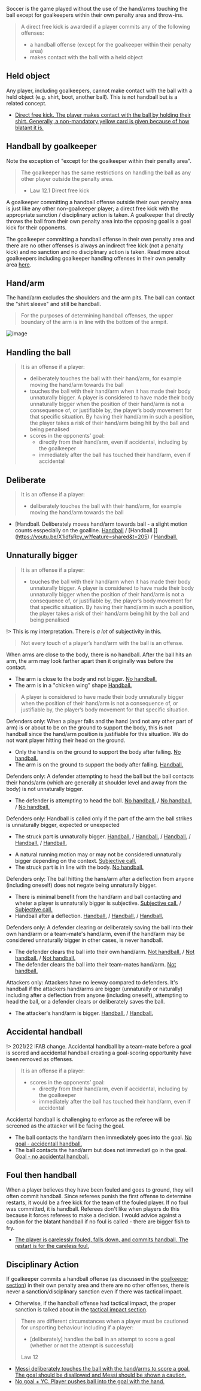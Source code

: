 Soccer is the game played without the use of the hand/arms touching the ball except for goalkeepers within their own penalty area and throw-ins.

> A direct free kick is awarded if a player commits any of the following offenses:
> - a handball offense (except for the goalkeeper within their penalty area)
> - makes contact with the ball with a held object

## Held object

Any player, including goalkeepers, cannot make contact with the ball with a held object (e.g. shirt, boot, another ball). This is not handball but is a related concept.

- [Direct free kick. The player makes contact with the ball by holding their shirt. Generally, a non-mandatory yellow card is given because of how blatant it is.](https://www.youtube.com/watch?v=G-ZG7VAAvkU)

## Handball by goalkeeper

Note the exception of "except for the goalkeeper within their penalty area".

> The goalkeeper has the same restrictions on handling the ball as any other player outside the penalty area.
> 
> - Law 12.1 Direct free kick

A goalkeeper committing a handball offense outside their own penalty area is just like any other non-goalkeeper player; a direct free kick with the appropriate sanction / disciplinary action is taken. A goalkeeper that directly throws the ball from their own penalty area into the opposing goal is a goal kick for their opponents.

The goalkeeper committing a handball offense in their own penalty area and there are no other offenses is always an indirect free kick (not a penalty kick) and no sanction and no disciplinary action is taken. Read more about goalkeepers including goalkeeper handling offenses in their own penalty area [here](/goalkeeper).

## Hand/arm

The hand/arm excludes the shoulders and the arm pits. The ball can contact the "shirt sleeve" and still be handball.

> For the purposes of determining handball offenses, the upper boundary of the arm is in line with the bottom of the armpit. 

![image](https://www.datocms-assets.com/43623/1653641422-illustration-book-handball-chosen_en.png?auto=format&q=90&w=1920&fit=max)

## Handling the ball 

> It is an offense if a player:
> - deliberately touches the ball with their hand/arm, for example moving the hand/arm towards the ball
> - touches the ball with their hand/arm when it has made their body unnaturally bigger. A player is considered to have made their body unnaturally bigger when the position of their hand/arm is not a consequence of, or justifiable by, the player’s body movement for that specific situation. By having their hand/arm in such a position, the player takes a risk of their hand/arm being hit by the ball and being penalised
> - scores in the opponents’ goal:
>   - directly from their hand/arm, even if accidental, including by the goalkeeper
>   - immediately after the ball has touched their hand/arm, even if accidental

## Deliberate

> It is an offense if a player:
> - deliberately touches the ball with their hand/arm, for example moving the hand/arm towards the ball

- [Handball. Deliberately moves hand/arm towards ball - a slight motion counts esspecially on the goalline. [Handball](https://youtu.be/fM_WkMvOogQ?t=29) / [Handball.]](https://youtu.be/X1idfsRcy_w?feature=shared&t=205) / [Handball.](https://youtu.be/oqCT_nKp4Xo?feature=shared&t=6m45s)

## Unnaturally bigger

> It is an offense if a player:
> - touches the ball with their hand/arm when it has made their body unnaturally bigger. A player is considered to have made their body unnaturally bigger when the position of their hand/arm is not a consequence of, or justifiable by, the player’s body movement for that specific situation. By having their hand/arm in such a position, the player takes a risk of their hand/arm being hit by the ball and being penalised

!> This is my interpretation. There is *a lot* of subjectivity in this.

> Not every touch of a player’s hand/arm with the ball is an offense.

When arms are close to the body, there is no handball. After the ball hits an arm, the arm may look farther apart then it originally was before the contact.
- The arm is close to the body and not bigger. [No handball.](https://www.youtube.com/watch?v=J2NYg4tmQa4)
- The arm is in a "chicken wing" shape [Handball.](https://youtu.be/nSQmRSoMvtw?feature=shared&t=293)

> A player is considered to have made their body unnaturally bigger when the position of their hand/arm is not a consequence of, or justifiable by, the player’s body movement for that specific situation.

Defenders only: When a player falls and the hand (and not any other part of arm) is or about to be on the ground to support the body, this is not handball since the hand/arm position is justifiable for this situation. We do not want player hitting their head on the ground.
- Only the hand is on the ground to support the body after falling. [No handball.](https://www.youtube.com/watch?v=TtMFMXjQCzg)
- The arm is on the ground to support the body after falling. [Handball.](https://youtu.be/DRCGQXnPBj0?feature=shared&t=227)

Defenders only: A defender attempting to head the ball but the ball contacts their hands/arm (which are generally at shoulder level and away from the body) is not unnaturally bigger.
- The defender is attempting to head the ball. [No handball.](https://youtu.be/vcgeevnqgwY?feature=shared&t=81) / [No handball.](https://youtu.be/RpETARCm7_U?feature=shared&t=70) / [No handball.](https://youtu.be/06lqnmddvKQ?feature=shared&t=840)

Defenders only: Handball is called only if the part of the arm the ball strikes is unnaturally bigger, expected or unexpected
- The struck part is unnaturally bigger. [Handball.](https://youtu.be/vl1DSIjXPnQ?t=180) / [Handball.](https://youtu.be/rN9I23szfx4?feature=shared&t=382) / [Handball.](https://youtu.be/Y0eWXnECHiw?feature=shared&t=165) / [Handball.](https://youtu.be/UbmKlHk2pgE?feature=shared&t=217) / [Handball.](https://youtu.be/6ipRs3c5WiU?feature=shared&t=151)
<!-- Premier says the above (Leicester City v. Wolves 11/8/2020) is not a handball https://youtu.be/6ipRs3c5WiU?feature=shared&t=151 https://www.premierleague.com/news/2204759 in 1:15 of the video - I totally disagree.  -->
- A natural running motion may or may not be considered unnaturally bigger depending on the context. [Subjective call.](https://youtu.be/SVhpgEAndsw?feature=shared&t=43) 
- The struck part is in line with the body. [No handball.](https://www.youtube.com/watch?v=e9kbNnQWyXU)

Defenders only: The ball hitting the hans/arm after a deflection from anyone (including oneself) does not negate being unnaturally bigger.
- There is minimal benefit from the hand/arm and ball contacting and wheter a player is unnaturally bigger is subjective. [Subjective call.](https://youtu.be/SVhpgEAndsw?feature=shared&t=68) / [Subjective call.](https://youtu.be/cZWIH6cdTPo?feature=shared&t=346)
- Handball after a deflection. [Handball.](https://youtu.be/rN9I23szfx4?feature=shared&t=421) / [Handball.](https://www.youtube.com/shorts/_6hqiU4lqPM) / [Handball.](https://youtu.be/pDhRUUha6B0?feature=shared&t=167)

Defenders only: A defender clearing or deliberately saving the ball into their own hand/arm or a team-mate's hand/arm, even if the hand/arm may be considered unnaturally bigger in other cases, is never handball.
- The defender clears the ball into their own hand/arm. [Not handball.](https://youtu.be/_R9lyEyU5mo?feature=shared&t=460) / [Not handball.](https://www.tiktok.com/@refsneedlovetoo/video/7261667124119309614) / [Not handball.](https://youtu.be/pDhRUUha6B0?feature=shared&t=153)
- The defender clears the ball into their team-mates hand/arm. [Not handball.](https://youtu.be/rN9I23szfx4?feature=shared&t=454)

Attackers only: Attackers have no leeway compared to defenders. It's handball if the attackers hand/arms are bigger (unnaturally or naturally) including after a deflection from anyone (including oneself), attempting to head the ball, or a defender clears or deliberately saves the ball. 
- The attacker's hand/arm is bigger. [Handball.](https://youtu.be/w5QBxc2Hq0o?feature=shared&t=4271) / [Handball.](https://youtu.be/pDhRUUha6B0?feature=shared&t=53)

## Accidental handball

!> 2021/22 IFAB change. Accidental handball by a team-mate before a goal is scored and accidental handball creating a goal-scoring opportunity have been removed as offenses.

> It is an offense if a player:
> - scores in the opponents’ goal:
>   - directly from their hand/arm, even if accidental, including by the goalkeeper
>   - immediately after the ball has touched their hand/arm, even if accidental

Accidental handball is challenging to enforce as the referee will be screened as the attacker will be facing the goal.

- The ball contacts the hand/arm then immediately goes into the goal. [No goal - accidentall handball.](https://youtu.be/_MQpnvxeE9g?t=352)
- The ball contacts the hand/arm but does not immediatl go in the goal.  [Goal - no accidental handball.](https://youtu.be/WicGa2_Fw5Q?t=285)

## Foul then handball

When a player believes they have been fouled and goes to ground, they will often commit handball. Since referees punish the first offense to determine restarts, it would be a free kick for the team of the fouled player. If no foul was committed, it is handball. Referees don't like when players do this because it forces referees to make a decision. I would advice against a caution for the blatant handball if no foul is called - there are bigger fish to fry.

- [The player is carelessly fouled, falls down, and commits handball. The restart is for the careless foul.](https://youtu.be/xqQqe-LwWXc?t=951)

## Disciplinary Action

If goalkeeper commits a handball offense (as discussed in the [goalkeeper section](/goalkeeper)) in their own penalty area and there are no other offenses, there is never a sanction/disciplinary sanction even if there was tactical impact. 
- Otherwise, if the handball offense had tactical impact, the proper sanction is talked about in the [tactical impact section](/tactical-impact).

> There are different circumstances when a player must be cautioned for unsporting behaviour including if a player:
> - [deliberately] handles the ball in an attempt to score a goal (whether or not the attempt is successful)
> 
> Law 12

- [Messi deliberately touches the ball with the hand/arms to score a goal. The goal should be disallowed and Messi should be shown a caution.](https://youtu.be/fM_WkMvOogQ?t=29)
- [No goal + YC. Player pushes ball into the goal with the hand.](https://www.youtube.com/watch?v=v383WX_Jaxw)
